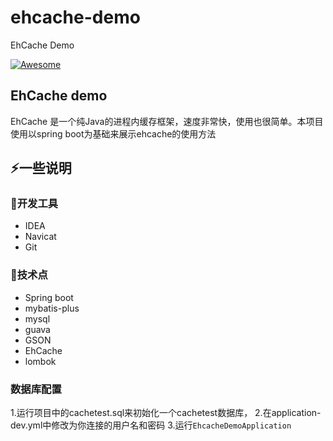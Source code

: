 # ehcache-demo
EhCache Demo



[![Awesome](https://cdn.rawgit.com/sindresorhus/awesome/d7305f38d29fed78fa85652e3a63e154dd8e8829/media/badge.svg)](https://github.com/rever4433/Genius-Config)                                                                   

## EhCache demo

EhCache 是一个纯Java的进程内缓存框架，速度非常快，使用也很简单。本项目使用以spring boot为基础来展示ehcache的使用方法
## :zap:一些说明

### :wrench:开发工具

- IDEA
- Navicat
- Git

### :pencil:技术点

- Spring boot
- mybatis-plus
- mysql
- guava
- GSON
- EhCache
- lombok

### 数据库配置
1.运行项目中的cachetest.sql来初始化一个cachetest数据库，
2.在application-dev.yml中修改为你连接的用户名和密码
3.运行`EhcacheDemoApplication`

